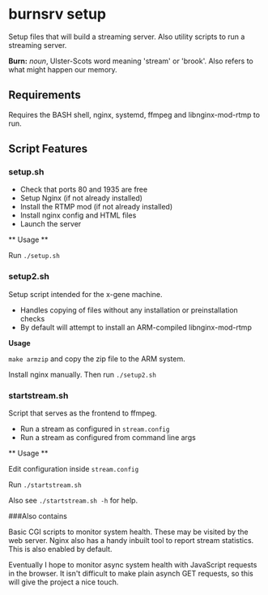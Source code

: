 # burnsrv setup

Setup files that will build a streaming server. Also utility scripts to run a streaming server.

**Burn:** *noun*, Ulster-Scots word meaning 'stream' or 'brook'. Also refers to what
might happen our memory.

## Requirements
Requires the BASH shell, nginx, systemd, ffmpeg and libnginx-mod-rtmp to run.

## Script Features

### setup.sh

* Check that ports 80 and 1935 are free
* Setup Nginx (if not already installed)
* Install the RTMP mod (if not already installed)
* Install nginx config and HTML files
* Launch the server

** Usage **

Run `./setup.sh`

### setup2.sh

Setup script intended for the x-gene machine.

* Handles copying of files without any installation or preinstallation checks
* By default will attempt to install an ARM-compiled libnginx-mod-rtmp

**Usage**

`make armzip` and copy the zip file to the ARM system.

Install nginx manually. Then run `./setup2.sh`

### startstream.sh

Script that serves as the frontend to ffmpeg.

* Run a stream as configured in `stream.config`
* Run a stream as configured from command line args

** Usage **

Edit configuration inside `stream.config`

Run `./startstream.sh`

Also see `./startstream.sh -h` for help.


###Also contains

Basic CGI scripts to monitor system health. These may be visited by the web server.
Nginx also has a handy inbuilt tool to report stream statistics. This is also enabled by default.

Eventually I hope to monitor async system health with JavaScript requests in the browser. It isn't difficult
to make plain asynch GET requests, so this will give the project a nice touch.

